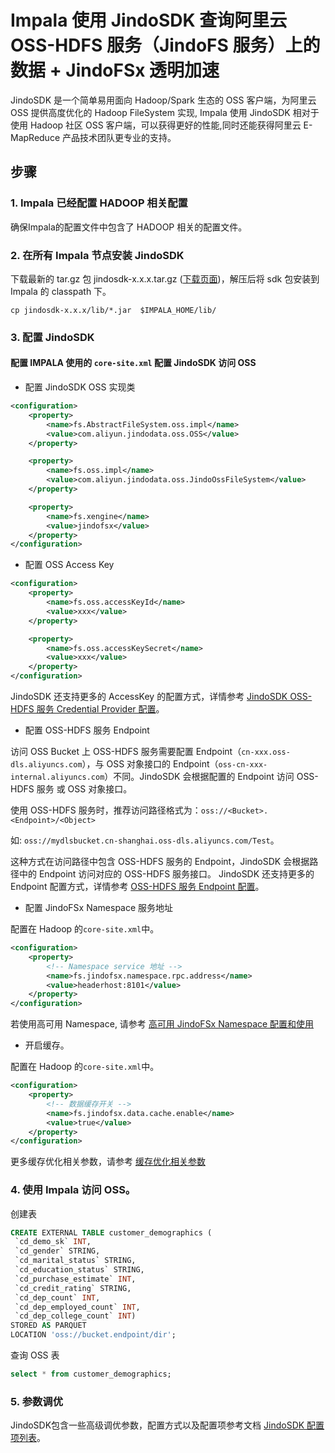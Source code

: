 # Impala 使用 JindoSDK 查询阿里云 OSS-HDFS 服务（JindoFS 服务）上的数据 + JindoFSx 透明加速

JindoSDK 是一个简单易用面向 Hadoop/Spark 生态的 OSS 客户端，为阿里云 OSS 提供高度优化的 Hadoop FileSystem 实现, Impala 使用 JindoSDK 相对于使用 Hadoop 社区 OSS 客户端，可以获得更好的性能,同时还能获得阿里云 E-MapReduce 产品技术团队更专业的支持。

## 步骤

### 1. Impala 已经配置 HADOOP 相关配置
确保Impala的配置文件中包含了 HADOOP 相关的配置文件。

### 2. 在所有 Impala 节点安装 JindoSDK
下载最新的 tar.gz 包 jindosdk-x.x.x.tar.gz ([下载页面](/docs/user/4.x/jindodata_download.md))，解压后将 sdk 包安装到 Impala 的 classpath 下。

````
cp jindosdk-x.x.x/lib/*.jar  $IMPALA_HOME/lib/
````

### 3. 配置 JindoSDK  
#### 配置 IMPALA 使用的 `core-site.xml` 配置 JindoSDK 访问 OSS
* 配置 JindoSDK OSS 实现类
```xml
<configuration>
    <property>
        <name>fs.AbstractFileSystem.oss.impl</name>
        <value>com.aliyun.jindodata.oss.OSS</value>
    </property>

    <property>
        <name>fs.oss.impl</name>
        <value>com.aliyun.jindodata.oss.JindoOssFileSystem</value>
    </property>

    <property>
        <name>fs.xengine</name>
        <value>jindofsx</value>
    </property>
</configuration>
```
* 配置 OSS Access Key
```xml
<configuration>
    <property>
        <name>fs.oss.accessKeyId</name>
        <value>xxx</value>
    </property>

    <property>
        <name>fs.oss.accessKeySecret</name>
        <value>xxx</value>
    </property>
</configuration>
```
JindoSDK 还支持更多的 AccessKey 的配置方式，详情参考 [JindoSDK OSS-HDFS 服务 Credential Provider 配置](/docs/user/4.x/4.3.0/jindofs/security/jindosdk_credential_provider_dls.md)。

* 配置 OSS-HDFS 服务 Endpoint

访问 OSS Bucket 上 OSS-HDFS 服务需要配置 Endpoint（`cn-xxx.oss-dls.aliyuncs.com`），与 OSS 对象接口的 Endpoint（`oss-cn-xxx-internal.aliyuncs.com`）不同。JindoSDK 会根据配置的 Endpoint 访问 OSS-HDFS 服务 或 OSS 对象接口。

使用 OSS-HDFS 服务时，推荐访问路径格式为：`oss://<Bucket>.<Endpoint>/<Object>`

如: `oss://mydlsbucket.cn-shanghai.oss-dls.aliyuncs.com/Test`。

这种方式在访问路径中包含 OSS-HDFS 服务的 Endpoint，JindoSDK 会根据路径中的 Endpoint 访问对应的 OSS-HDFS 服务接口。 JindoSDK 还支持更多的 Endpoint 配置方式，详情参考 [OSS-HDFS 服务 Endpoint 配置](/docs/user/4.x/4.3.0/jindofs/configuration/jindosdk_endpoint_configuration.md)。

* 配置 JindoFSx Namespace 服务地址

配置在 Hadoop 的`core-site.xml`中。
```xml
<configuration>
    <property>
        <!-- Namespace service 地址 -->
        <name>fs.jindofsx.namespace.rpc.address</name>
        <value>headerhost:8101</value>
    </property>
</configuration>
```
若使用高可用 Namespace, 请参考 [高可用 JindoFSx Namespace 配置和使用](/docs/user/4.x/4.3.0/jindofsx/deploy/deploy_raft_ns.md)

* 开启缓存。

配置在 Hadoop 的`core-site.xml`中。
```xml
<configuration>
    <property>
        <!-- 数据缓存开关 -->
        <name>fs.jindofsx.data.cache.enable</name>
        <value>true</value>
    </property>
</configuration>
```
更多缓存优化相关参数，请参考 [缓存优化相关参数](../configuration/jindosdk_configuration_list.md)

### 4. 使用 Impala 访问 OSS。

创建表
 ```  sql
CREATE EXTERNAL TABLE customer_demographics (
  `cd_demo_sk` INT,
  `cd_gender` STRING,
  `cd_marital_status` STRING,
  `cd_education_status` STRING,
  `cd_purchase_estimate` INT,
  `cd_credit_rating` STRING,
  `cd_dep_count` INT,
  `cd_dep_employed_count` INT,
  `cd_dep_college_count` INT)
STORED AS PARQUET
LOCATION 'oss://bucket.endpoint/dir'; 
 ```

查询 OSS 表
 ```  sql
select * from customer_demographics;
 ```

### 5. 参数调优
JindoSDK包含一些高级调优参数，配置方式以及配置项参考文档 [JindoSDK 配置项列表](../configuration/jindosdk_configuration_list.md)。
